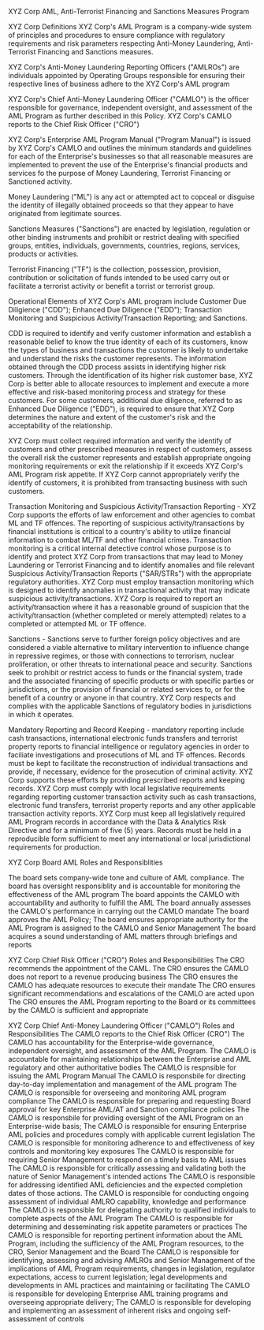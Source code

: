 XYZ Corp AML, Anti-Terrorist Financing and Sanctions Measures Program

XYZ Corp Definitions
XYZ Corp's AML Program is a company-wide system of principles and procedures to ensure compliance with regulatory requirements and risk parameters respecting Anti-Money Laundering,
Anti-Terrorist Financing and Sanctions measures.

XYZ Corp's Anti-Money Laundering Reporting Officers ("AMLROs") are individuals appointed by Operating Groups responsible for ensuring their respective lines of business adhere
to the XYZ Corp's AML program 

XYZ Corp's Chief Anti-Money Laundering Officer ("CAMLO") is the officer responsible for governance, independent oversight, and assessment of the AML Program as 
further described in this Policy. XYZ Corp's CAMLO reports to the Chief Risk Officer ("CRO")

XYZ Corp's Enterprise AML Program Manual ("Program Manual") is issued by XYZ Corp's CAMLO and outlines the minimum standards and guidelines for each of the Enterprise's 
businesses so that all reasonable measures are implemented to prevent the use of the Enterprise's financial products and services fo the purpose of 
Money Laundering, Terrorist Financing or Sanctioned activity.

Money Laundering ("ML") is any act or attempted act to copceal or disguise the identity of illegally obtained proceeds so that they appear to have originated from legitimate sources.

Sanctions Measures ("Sanctions") are enacted by legislation, regulation or other binding instruments and prohibit or restrict dealing with specified groups, 
entities, individuals, governments, countries, regions, services, products or activities.

Terrorist Financing ("TF") is the collection, possession, provision, contribution or solicitation of funds intended to be used carry out or facilitate a terrorist activity
or benefit a torrist or terrorist group.


Operational Elements of XYZ Corp's AML program include Customer Due Diligience ("CDD"); Enhanced Due Diligence ("EDD"); 
Transaction Monitoring and Suspicious Activity/Transaction Reporting; and Sanctions.

CDD is required to identify and verify customer information and establish a reasonable belief to know the true identity of each of its customers, know the types of business 
and transactions the customer is likely to undertake and understand the risks the customer represents. The information obtained through the CDD process assists in 
identifying higher risk customers. Through the identification of its higher risk customer base, XYZ Corp is better able to allocate resources to implement and 
execute a more effective and risk-based monitoring process and strategy for these customers. For some customers, additional due diligence, 
referred to as Enhanced Due Diligence ("EDD"), is required to ensure that XYZ Corp determines the nature and extent of the customer's risk and the 
acceptability of the relationship.

XYZ Corp must collect required information and verify the identify of customers and other prescribed measures in respect of customers, assess the overall 
risk the customer represents and establish appropriate ongoing monitoring requirements or exit the relationship if it exceeds XYZ Corp's AML Program 
risk appetite. If XYZ Corp cannot appropriately verify the identify of customers, it is prohibited from transacting business with such customers.

Transaction Monitoring and Suspicious Activity/Transaction Reporting - XYZ Corp supports the efforts of law enforcement and other agencies to combat ML and TF offences. The reporting of suspicious activity/transactions by financial institutions is critical to a country's ability to utilize financial information to combat ML/TF and other financial crimes.
Transaction monitoring is a critical internal detective control whose purpose is to identify and protect XYZ Corp from transactions that may lead 
to Money Laundering or Terrorist Financing and to identify anomalies and file relevant Suspicious Activity/Transaction Reports ("SAR/STRs") 
with the appropriate regulatory authorities.
XYZ Corp must employ transaction monitoring which is designed to identify anomalies in transactional activity that may indicate 
suspicious activity/transactions.
XYZ Corp is required to report an activity/transaction where it has a reasonable ground of suspicion that the activity/transaction (whether completed or merely attempted) relates to a completed or attempted ML or TF offence.

Sanctions - Sanctions serve to further foreign policy objectives and are considered a viable alternative to military intervention to influence 
change in repressive regimes, or those with connections to terrorism, nuclear proliferation, or other threats to international peace and security.
Sanctions seek to prohibit or restrict access to funds or the financial system, trade and the associated financing of specific products or 
with specific parties or jurisdictions, or the provision of financial or related services to, or for the benefit of a country or anyone in that 
country. XYZ Corp respects and complies with the applicable Sanctions of regulatory bodies in jurisdictions in which it operates.

Mandatory Reporting and Record Keeping - mandatory reporting  include cash 
transactions, international electronic funds transfers and terrorist property reports to financial intelligence or regulatory agencies 
in order to faciliate investigations and prosecutions of ML and TF offences. 
Records must be kept to facilitate the reconstruction of individual transactions and provide, if necessary, evidence for the 
prosecution of criminal activity. XYZ Corp supports these efforts by providing prescribed reports and keeping records.
XYZ Corp must comply with local legislative requirements regarding reporting customer transaction activity such as cash transactions, 
electronic fund transfers, terrorist property reports and any other applicable transaction activity reports. XYZ Corp must keep all legislatively 
required AML Program records in accordance with the Data & Analytics Risk Directive and for a minimum of five (5) years. Records must be 
held in a reproducible form sufficient to meet any international or local jurisdictional requirements for production.

XYZ Corp Board AML Roles and Responsiblities

The board sets company-wide tone and culture of AML compliance.
The board has oversight responsiblity and is accountable for monitoring the effectiveness of the AML program
The board appoints the CAMLO with accountability and authority to fulfill the AML 
The board annually assesses the CAMLO's performance in carrying out the CAMLO mandate
The board approves the AML Policy;
The board ensures appropriate authority for the AML Program is assigned to the CAMLO and Senior Management
The board acquires a sound understanding of AML matters through briefings and reports 

XYZ Corp Chief Risk Officer ("CRO") Roles and Responsibilities
The CRO recommends the appointment of the CAML.
The CRO ensures the CAMLO does not report to a revenue producing business
The CRO ensures the CAMLO has adequate resources to execute their mandate
The CRO ensures significant recommendations and escalations of the CAMLO are acted upon
The CRO ensures the AML Program reporting to the Board or its committees by the CAMLO is sufficient and appropriate

XYZ Corp Chief Anti-Money Laundering Officer ("CAMLO") Roles and Responsibilities
The CAMLO reports to the Chief Risk Officer (CRO")
The CAMLO has accountability for the Enterprise-wide governance, independent oversight, and assessment of the AML Program.
The CAMLO is accountable for maintaining relationships between the Enterprise and AML regulatory and other authoritative bodies
The CAMLO is respnsible for issuing the AML Program Manual
The CAMLO is responsbile for directing day-to-day implementation and management of the AML program
The CAMLO is responsible for overseeing and monitoring AML program compliance
The CAMLO is responsible for preparing and requesting Board approval for key Enterprise AML/AT and Sanction compliance policies
The CAMLO is responsbile for providing oversight of the AML Program on an Enterprise-wide basis;
The CAMLO is responsible for ensuring Enterprise AML policies and procedures comply with applicable current legislation
The CAMLO is responsible for monitoring adherence to and effectiveness of key controls and monitoring key exposures
The CAMLO is responsible for requiring Senior Management to respond on a timely basis to AML issues
The CAMLO is responsible for critically assessing and validating both the nature of Senior Management's intended actions
The CAMLO is responsible for addressing identified AML deficiencies and the expected completion dates of those actions.
The CAMLO is responsible for conducting ongoing assessment of individual AMLRO capability, knowledge and performance
The CAMLO is responsible for delegating authority to qualified individuals to complete aspects of the AML Program
The CAMLO is responsible for determining and desseminating risk appetite parameters or practices
The CAMLO is responsible for reporting pertinent information about the AML Program, including the sufficiency of the AML Program resources, to the CRO, Senior Management and the Board
The CAMLO is responsible for identifying, assessing and advising AMLROs and Senior Management of the implications of AML Program requirements, changes in legislation, regulator expectations, access to current legislation; legal developments and developments in AML practices and maintaining or facilitating
The CAMLO is responsible for developing Enterprise AML training programs and overseeing appropriate delivery;
The CAMLO is responsible for developing and implementing an assessment of inherent risks and ongoing self-assessment of controls


